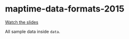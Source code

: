 # maptime-data-formats-2015

[Watch the slides](https://4326.us/maptime-data-formats)


All sample data inside `data`.
